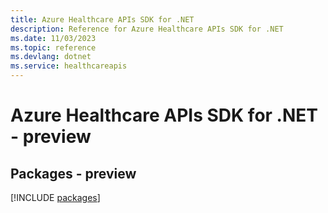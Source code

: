 ```yaml
---
title: Azure Healthcare APIs SDK for .NET
description: Reference for Azure Healthcare APIs SDK for .NET
ms.date: 11/03/2023
ms.topic: reference
ms.devlang: dotnet
ms.service: healthcareapis
---
```

# Azure Healthcare APIs SDK for .NET - preview
## Packages - preview
[!INCLUDE [packages](healthcare-apis-index.md)]